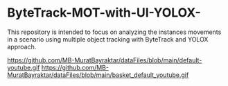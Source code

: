 # ByteTrack-MOT-with-UI-YOLOX-
This repository is intended to focus on analyzing the instances movements in a scenario using multiple object tracking with ByteTrack and YOLOX approach.

https://github.com/MB-MuratBayraktar/dataFiles/blob/main/default-youtube.gif
https://github.com/MB-MuratBayraktar/dataFiles/blob/main/basket_default_youtube.gif

